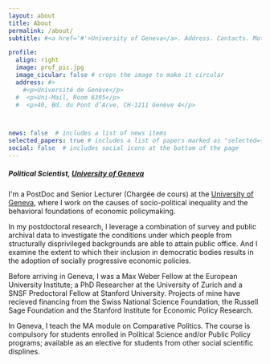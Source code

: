 ```yaml
---
layout: about
title: About
permalink: /about/
subtitle: #<a href='#'>University of Geneva</a>. Address. Contacts. Moto. Etc.

profile:
  align: right
  image: prof_pic.jpg
  image_cicular: false # crops the image to make it circular
  address: #>
    #<p>Université de Genève</p>
  #  <p>Uni-Mail, Room 6395</p>
  #  <p>40, Bd. du Pont d’Arve, CH-1211 Genève 4</p>



news: false  # includes a list of news items
selected_papers: true # includes a list of papers marked as "selected={true}"
social: false  # includes social icons at the bottom of the page
---
```


##### Political Scientist, [University of Geneva](https://www.unige.ch/sciences-societe/en/departments/dspri/)

I'm a PostDoc and Senior Lecturer (Chargée de cours) at the [University of Geneva](https://unequaldemocracies.unige.ch/en/people/ari-ray/), where I work on the causes of socio-political inequality and the behavioral foundations of economic policymaking.

In my postdoctoral research, I leverage a combination of survey and public archival data to investigate the conditions under which people from structurally disprivileged backgrounds are able to attain public office. And I examine the extent to which their inclusion in democratic bodies results in the adoption of socially progressive economic policies.

Before arriving in Geneva, I was a Max Weber Fellow at the European University Institute; a PhD Researcher at the University of Zurich and a SNSF Predoctoral Fellow at Stanford University. Projects of mine have recieved financing from the Swiss National Science Foundation, the Russell Sage Foundation and the Stanford Institute for Economic Policy Research.

In Geneva, I teach the MA module on Comparative Politics. The course is compulsory for students enrolled in Political Science and/or Public Policy programs; available as an elective for students from other social scientific displines.
